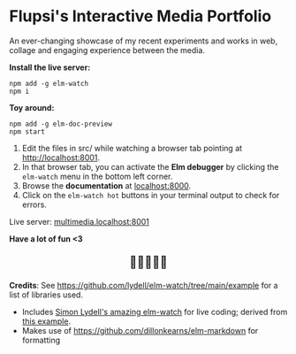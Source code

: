 # Flupsi's Interactive Media Portfolio

An ever-changing showcase of my recent experiments and works in web, collage and engaging experience between the media.



**Install the live server:**

```shell
npm add -g elm-watch
npm i
```

**Toy around:**
```shell
npm add -g elm-doc-preview
npm start
```

1. Edit the files in src/ while watching a browser tab pointing at [http://localhost:8001](http://localhost:8001).
1. In that browser tab, you can activate the **Elm debugger** by clicking the `elm-watch` menu in the bottom left corner.
1. Browse the **documentation** at [localhost:8000](http://localhost:8000/packages/upsiflu/restrictive-examples/latest).
1. Click on the `elm-watch hot` buttons in your terminal output to check for errors.

Live server: [multimedia.localhost:8001](http://multimedia.localhost:8001)

**Have a lot of fun <3**

<p align="center" style="font-size:1.5em;">🚂🚃🚃🚃🚃</p>



**Credits**: See https://github.com/lydell/elm-watch/tree/main/example for a list of libraries used.

- Includes [Simon Lydell's amazing elm-watch](https://github.com/lydell/elm-watch) for live coding; derived from [this example](https://github.com/lydell/elm-watch/tree/main/example).
- Makes use of https://github.com/dillonkearns/elm-markdown for formatting